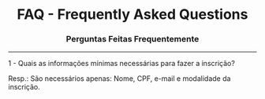 <center>

# FAQ - Frequently Asked Questions

### Perguntas Feitas Frequentemente

</center>

--- 

1 - Quais as informações mínimas necessárias para fazer a inscrição?

Resp.: São necessários apenas: Nome, CPF, e-mail e modalidade da inscrição.






<!-- Comentários -->


<!--
---
geometry: paperheight=5.0in, paperwidth=8.0in, margin=0.2in
output: pdf_document
---
-->



